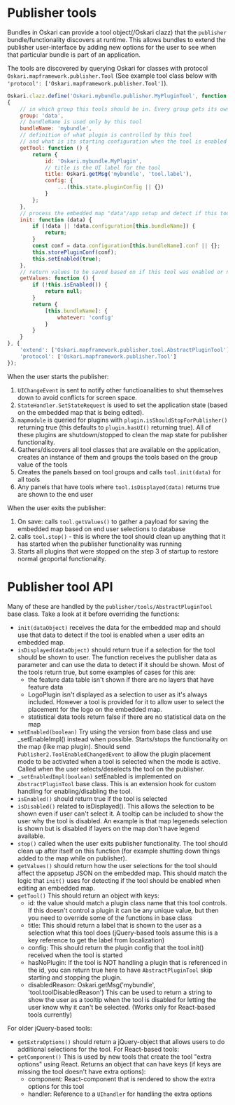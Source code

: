 # Publisher tools

Bundles in Oskari can provide a tool object(/Oskari clazz) that the `publisher` bundle/functionality discovers at runtime. This allows bundles to extend the publisher user-interface by adding new options for the user to see when that particular bundle is part of an application.

The tools are discovered by querying Oskari for classes with protocol `Oskari.mapframework.publisher.Tool`
 (See example tool class below with `'protocol': ['Oskari.mapframework.publisher.Tool']`).

```javascript
Oskari.clazz.define('Oskari.mybundle.publisher.MyPluginTool', function () {},
{
    // in which group this tools should be in. Every group gets its own panel in publisher UI
    group: 'data',
    // bundleName is used only by this tool
    bundleName: 'mybundle',
    // definition of what plugin is controlled by this tool
    // and what is its starting configuration when the tool is enabled
    getTool: function () {
        return {
            id: 'Oskari.mybundle.MyPlugin',
            // title is the UI label for the tool
            title: Oskari.getMsg('mybundle', 'tool.label'),
            config: {
                ...(this.state.pluginConfig || {})
            }
        };
    },
    // process the embedded map "data"/app setup and detect if this tool was enabled on it
    init: function (data) {
        if (!data || !data.configuration[this.bundleName]) {
            return;
        }
        const conf = data.configuration[this.bundleName].conf || {};
        this.storePluginConf(conf);
        this.setEnabled(true);
    },
    // return values to be saved based on if this tool was enabled or not
    getValues: function () {
        if (!this.isEnabled()) {
            return null;
        }
        return {
            [this.bundleName]: {
                whatever: 'config'
            }
        }
    }
}, {
    'extend': ['Oskari.mapframework.publisher.tool.AbstractPluginTool'],
    'protocol': ['Oskari.mapframework.publisher.Tool']
});
```

When the user starts the publisher:
1) `UIChangeEvent` is sent to notify other functioanalities to shut themselves down to avoid conflicts for screen space.
2) `StateHandler.SetStateRequest` is used to set the application state (based on the embedded map that is being edited).
3) `mapmodule` is queried for plugins with `plugin.isShouldStopForPublisher()` returning true (this defaults to `plugin.hasUI()` returning true). All of these plugins are shutdown/stopped to clean the map state for publisher functionality.
4) Gathers/discovers all tool classes that are available on the application, creates an instance of them and groups the tools based on the group value of the tools
5) Creates the panels based on tool groups and calls `tool.init(data)` for all tools
6) Any panels that have tools where `tool.isDisplayed(data)` returns true are shown to the end user

When the user exits the publisher:
1) On save: calls `tool.getValues()` to gather a payload for saving the embedded map based on end user selections to database
2) calls `tool.stop()` - this is where the tool should clean up anything that it has started when the publisher functionality was running
3) Starts all plugins that were stopped on the step 3 of startup to restore normal geoportal functionality.

# Publisher tool API

Many of these are handled by the `publisher/tools/AbstractPluginTool` base class. Take a look at it before overriding the functions:

- `init(dataObject)` receives the data for the embedded map and should use that data to detect if the tool is enabled when a user edits an embedded map.
- `isDisplayed(dataObject)` should return true if a selection for the tool should be shown to user. The function receives the publisher data as parameter and can use the data to detect if it should be shown. Most of the tools return true, but some examples of cases for this are:
    - the feature data table isn't shown if there are no layers that have feature data
    - LogoPlugin isn't displayed as a selection to user as it's always included. However a tool is provided for it to allow user to select the placement for the logo on the embedded map.
    - statistical data tools return false if there are no statistical data on the map
- `setEnabled(boolean)` Try using the version from base class and use _setEnableImpl() instead when possible. Starts/stops the functionality on the map (like map plugin). Should send `Publisher2.ToolEnabledChangedEvent` to allow the plugin placement mode to be activated when a tool is selected when the mode is active. Called when the user selects/deselects the tool on the publisher.
- `_setEnabledImpl(boolean)` setEnabled is implemented on `AbstractPluginTool` base class. This is an extension hook for custom handling for enabling/disabling the tool.
- `isEnabled()` should return true if the tool is selected
- `isDisabled()` related to isDisplayed(). This allows the selection to be shown even if user can't select it. A tooltip can be included to show the user why the tool is disabled. An example is that map legeneds selection is shown but is disabled if layers on the map don't have legend available.
- `stop()` called when the user exits publisher functionality. The tool should clean up after itself on this function (for example shutting down things added to the map while on publisher).
- `getValues()` should return how the user selections for the tool should affect the appsetup JSON on the embedded map. This should match the logic that `init()` uses for detecting if the tool should be enabled when editing an embedded map.
- `getTool()` This should return an object with keys:
    - id: the value should match a plugin class name that this tool controls. If this doesn't control a plugin it can be any unique value, but then you need to override some of the functions in base class
    - title: This should return a label that is shown to the user as a selection what this tool does (jQuery-based tools assume this is a key reference to get the label from localization)
    - config: This should return the plugin config that the tool.init() received when the tool is started
    - hasNoPlugin: If the tool is NOT handling a plugin that is referenced in the id, you can return true here to have `AbstractPluginTool` skip starting and stopping the plugin.
    - disabledReason: Oskari.getMsg('mybundle', 'tool.toolDisabledReason') This can be used to return a string to show the user as a tooltip when the tool is disabled for letting the user know why it can't be selected. (Works only for React-based tools currently)

For older jQuery-based tools:
- `getExtraOptions()` should return a jQuery-object that allows users to do additional selections for the tool.
For React-based tools:
- `getComponent()` This is used by new tools that create the tool "extra options" using React. Returns an object that can have keys (if keys are missing the tool doesn't have extra options):
    - component: React-component that is rendered to show the extra options for this tool
    - handler: Reference to a `UIhandler` for handling the extra options
